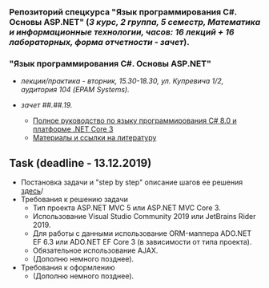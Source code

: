 ### Репозиторий спецкурса "Язык программирования C#. Основы ASP.NET" (*3 курс, 2 группа, 5 семестр, Математика и информационные технологии, часов: 16 лекций + 16 лабораторных, форма отчетности - зачет*).

### "Язык программирования C#. Основы ASP.NET"

  - *лекции/практика - вторник, 15.30-18.30, ул. Купревича 1/2, аудитория 104 (EPAM Systems).*
  - *зачет ##.##.19.*


	- [Полное руководство по языку программирования С# 8.0 и платформе .NET Core 3](https://metanit.com/sharp/tutorial/)
	- [Материалы и ссылки на литературу](https://github.com/EPM-RD-NETLAB/.NET-Framework-modules)

## Task (deadline - 13.12.2019)
- Постановка задачи и "step by step" описание шагов ее решения [здесь](https://metanit.com/sharp/helpdeskmvc/1.1.php)/
- Требования к решению задачи
	- Тип проекта ASP.NET MVC 5 или ASP.NET MVC Core 3.
	- Использование Visual Studio Community 2019 или JetBrains Rider 2019.
	- Для работы с данными использование ORM-маппера ADO.NET EF 6.3 или ADO.NET EF Core 3 (в зависимости от типа проекта).
	- Обязательное использование AJAX.
	- (Дополню немного позднее).
- Требования к оформлению
	- (Дополню немного позднее).
